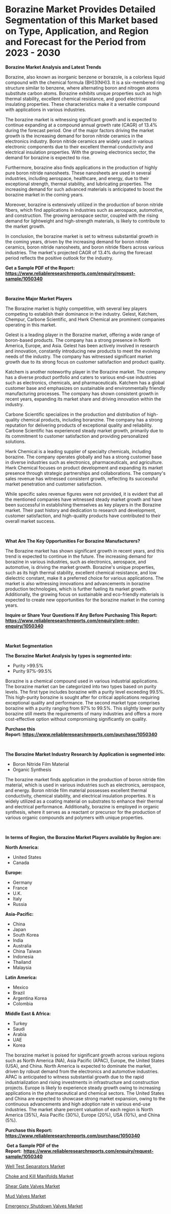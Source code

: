 <p><h1>Borazine Market Provides Detailed Segmentation of this Market based on Type, Application, and Region and Forecast for the Period from 2023 - 2030</h1></p><p><strong>Borazine Market Analysis and Latest Trends</strong></p>
<p><p>Borazine, also known as inorganic benzene or borazole, is a colorless liquid compound with the chemical formula (BH)3(NH)3. It is a six-membered ring structure similar to benzene, where alternating boron and nitrogen atoms substitute carbon atoms. Borazine exhibits unique properties such as high thermal stability, excellent chemical resistance, and good electrical insulating properties. These characteristics make it a versatile compound with applications in various industries.</p><p>The borazine market is witnessing significant growth and is expected to continue expanding at a compound annual growth rate (CAGR) of 13.4% during the forecast period. One of the major factors driving the market growth is the increasing demand for boron nitride ceramics in the electronics industry. Boron nitride ceramics are widely used in various electronic components due to their excellent thermal conductivity and electrical insulation properties. With the growing electronics sector, the demand for borazine is expected to rise.</p><p>Furthermore, borazine also finds applications in the production of highly pure boron nitride nanosheets. These nanosheets are used in several industries, including aerospace, healthcare, and energy, due to their exceptional strength, thermal stability, and lubricating properties. The increasing demand for such advanced materials is anticipated to boost the borazine market in the coming years.</p><p>Moreover, borazine is extensively utilized in the production of boron nitride fibers, which find applications in industries such as aerospace, automotive, and construction. The growing aerospace sector, coupled with the rising demand for lightweight and high-strength materials, is likely to contribute to the market growth.</p><p>In conclusion, the borazine market is set to witness substantial growth in the coming years, driven by the increasing demand for boron nitride ceramics, boron nitride nanosheets, and boron nitride fibers across various industries. The market's projected CAGR of 13.4% during the forecast period reflects the positive outlook for the industry.</p></p>
<p><strong>Get a Sample PDF of the Report:&nbsp; <a href="https://www.reliableresearchreports.com/enquiry/request-sample/1050340">https://www.reliableresearchreports.com/enquiry/request-sample/1050340</a></strong></p>
<p>&nbsp;</p>
<p><strong>Borazine Major Market Players</strong></p>
<p><p>The Borazine market is highly competitive, with several key players competing to establish their dominance in the industry. Gelest, Katchem, Chempur, Carbone Scientific, and Hwrk Chemical are prominent companies operating in this market.</p><p>Gelest is a leading player in the Borazine market, offering a wide range of boron-based products. The company has a strong presence in North America, Europe, and Asia. Gelest has been actively involved in research and innovation, constantly introducing new products to meet the evolving needs of the industry. The company has witnessed significant market growth due to its strong focus on customer satisfaction and product quality.</p><p>Katchem is another noteworthy player in the Borazine market. The company has a diverse product portfolio and caters to various end-use industries such as electronics, chemicals, and pharmaceuticals. Katchem has a global customer base and emphasizes on sustainable and environmentally friendly manufacturing processes. The company has shown consistent growth in recent years, expanding its market share and driving innovation within the industry.</p><p>Carbone Scientific specializes in the production and distribution of high-quality chemical products, including boranzine. The company has a strong reputation for delivering products of exceptional quality and reliability. Carbone Scientific has experienced steady market growth, primarily due to its commitment to customer satisfaction and providing personalized solutions.</p><p>Hwrk Chemical is a leading supplier of specialty chemicals, including borazine. The company operates globally and has a strong customer base in diverse industries such as electronics, pharmaceuticals, and agriculture. Hwrk Chemical focuses on product development and expanding its market presence through strategic partnerships and collaborations. The company's sales revenue has witnessed consistent growth, reflecting its successful market penetration and customer satisfaction.</p><p>While specific sales revenue figures were not provided, it is evident that all the mentioned companies have witnessed steady market growth and have been successful in establishing themselves as key players in the Borazine market. Their past history and dedication to research and development, customer satisfaction, and high-quality products have contributed to their overall market success.</p></p>
<p>&nbsp;</p>
<p><strong>What Are The Key Opportunities For Borazine Manufacturers?</strong></p>
<p><p>The Borazine market has shown significant growth in recent years, and this trend is expected to continue in the future. The increasing demand for borazine in various industries, such as electronics, aerospace, and automotive, is driving the market growth. Borazine's unique properties, such as its high thermal stability, excellent chemical resistance, and low dielectric constant, make it a preferred choice for various applications. The market is also witnessing innovations and advancements in borazine production technologies, which is further fueling its market growth. Additionally, the growing focus on sustainable and eco-friendly materials is expected to create new opportunities for the borazine market in the coming years.</p></p>
<p><strong>Inquire or Share Your Questions If Any Before Purchasing This Report: <a href="https://www.reliableresearchreports.com/enquiry/pre-order-enquiry/1050340">https://www.reliableresearchreports.com/enquiry/pre-order-enquiry/1050340</a></strong></p>
<p>&nbsp;</p>
<p><strong>Market Segmentation</strong></p>
<p><strong>The Borazine Market Analysis by types is segmented into:</strong></p>
<p><ul><li>Purity >99.5%</li><li>Purity 97%-99.5%</li></ul></p>
<p><p>Borazine is a chemical compound used in various industrial applications. The borazine market can be categorized into two types based on purity levels. The first type includes borazine with a purity level exceeding 99.5%. This high-purity borazine is sought after for critical applications requiring exceptional quality and performance. The second market type comprises borazine with a purity ranging from 97% to 99.5%. This slightly lower purity borazine still meets the requirements of many industries and offers a more cost-effective option without compromising significantly on quality.</p></p>
<p><strong>Purchase this Report:&nbsp;<a href="https://www.reliableresearchreports.com/purchase/1050340">https://www.reliableresearchreports.com/purchase/1050340</a></strong></p>
<p>&nbsp;</p>
<p><strong>The Borazine Market Industry Research by Application is segmented into:</strong></p>
<p><ul><li>Boron Nitride Film Material</li><li>Organic Synthesis</li></ul></p>
<p><p>The borazine market finds application in the production of boron nitride film material, which is used in various industries such as electronics, aerospace, and energy. Boron nitride film material possesses excellent thermal conductivity, chemical stability, and electrical insulation properties. It is widely utilized as a coating material on substrates to enhance their thermal and electrical performance. Additionally, borazine is employed in organic synthesis, where it serves as a reactant or precursor for the production of various organic compounds and polymers with unique properties.</p></p>
<p>&nbsp;</p>
<p><strong>In terms of Region, the Borazine Market Players available by Region are:</strong></p>
<p>
    <p> <strong> North America: </strong>
        <ul>
            <li>United States</li>
            <li>Canada</li>
        </ul>
        </p> 
    <p> <strong> Europe: </strong>
        <ul>
            <li>Germany</li>
            <li>France</li>
            <li>U.K.</li>
            <li>Italy</li>
            <li>Russia</li>
        </ul>
        </p> 
    <p> <strong> Asia-Pacific: </strong>
        <ul>
            <li>China</li>
            <li>Japan</li>
            <li>South Korea</li>
            <li>India</li>
            <li>Australia</li>
            <li>China Taiwan</li>
            <li>Indonesia</li>
            <li>Thailand</li>
            <li>Malaysia</li>
        </ul>
        </p> 
    <p> <strong> Latin America: </strong>
        <ul>
            <li>Mexico</li>
            <li>Brazil</li>
            <li>Argentina Korea</li>
            <li>Colombia</li>
        </ul>
        </p> 
    <p> <strong> Middle East & Africa: </strong>
        <ul>
            <li>Turkey</li>
            <li>Saudi</li>
            <li>Arabia</li>
            <li>UAE</li>
            <li>Korea</li>
        </ul>
    </p>
    </p>
<p><p>The borazine market is poised for significant growth across various regions such as North America (NA), Asia Pacific (APAC), Europe, the United States (USA), and China. North America is expected to dominate the market, driven by robust demand from the electronics and automotive industries. APAC is anticipated to witness substantial growth due to the rapid industrialization and rising investments in infrastructure and construction projects. Europe is likely to experience steady growth owing to increasing applications in the pharmaceutical and chemical sectors. The United States and China are expected to showcase strong market expansion, owing to the continuous advancements and high adoption rate in various end-use industries. The market share percent valuation of each region is North America (35%), Asia Pacific (30%), Europe (20%), USA (10%), and China (5%).</p></p>
<p><strong>Purchase this Report: <a href="https://www.reliableresearchreports.com/purchase/1050340">https://www.reliableresearchreports.com/purchase/1050340</a></strong></p>
<p>&nbsp;<strong>Get a Sample PDF of the Report:&nbsp;&nbsp;<a href="https://www.reliableresearchreports.com/enquiry/request-sample/1050340">https://www.reliableresearchreports.com/enquiry/request-sample/1050340</a></strong></p>
<p><strong></strong></p>
<p><p><a href="https://medium.com/@drakecorwin2023/well-test-separators-market-share-evolution-and-market-growth-trends-2023-2030-2a0c2ae74b6d">Well Test Separators Market</a></p><p><a href="https://medium.com/@juananienow/choke-and-kill-manifolds-market-insight-market-trends-growth-forecasted-from-2023-to-2030-335897ef6007">Choke and Kill Manifolds Market</a></p><p><a href="https://medium.com/@jaydonhyatt2023/shear-gate-valves-market-report-reveals-the-latest-trends-and-growth-opportunities-of-this-market-22b69ae944ea">Shear Gate Valves Market</a></p><p><a href="https://medium.com/@kellielakin_97357/mud-valves-market-insights-into-market-cagr-market-trends-and-growth-strategies-7eb8bcf8d7e9">Mud Valves Market</a></p><p><a href="https://medium.com/@irmaabshire/emergency-shutdown-valves-market-trends-and-market-analysis-forecasted-for-period-2023-2030-e7ecf5de5640">Emergency Shutdown Valves Market</a></p></p>